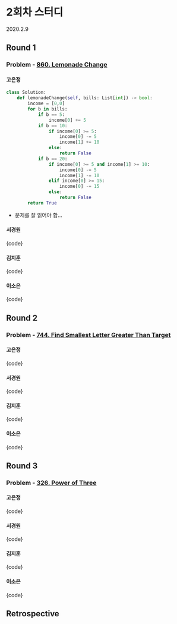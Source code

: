 # 2회차 스터디
2020.2.9

## Round 1
### Problem - [860. Lemonade Change](https://leetcode.com/problems/lemonade-change/)



#### 고은정

```python
class Solution:
    def lemonadeChange(self, bills: List[int]) -> bool:
        income = [0,0]
        for b in bills:
            if b == 5:
                income[0] += 5
            if b == 10:
                if income[0] >= 5:
                    income[0] -= 5
                    income[1] += 10 
                else:
                    return False
            if b == 20:
                if income[0] >= 5 and income[1] >= 10:
                    income[0] -= 5
                    income[1] -= 10
                elif income[0] >= 15:
                    income[0] -= 15
                else:
                    return False
        return True
```
- 문제를 잘 읽어야 함...

#### 서경원
{code}

#### 김지훈

{code}

#### 이소은

{code}



## Round 2
### Problem - [744. Find Smallest Letter Greater Than Target](https://leetcode.com/problems/find-smallest-letter-greater-than-target/)


#### 고은정

{code}

#### 서경원
{code}

#### 김지훈
{code}

#### 이소은

{code}



## Round 3

### Problem - [326. Power of Three](https://leetcode.com/problems/power-of-three/)



#### 고은정

{code}

#### 서경원

{code}

#### 김지훈

{code}

#### 이소은

{code}



## Retrospective

